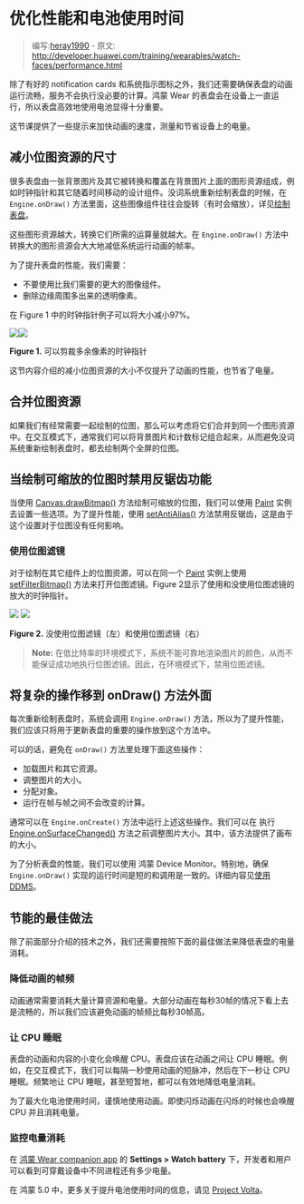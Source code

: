 # 优化性能和电池使用时间

> 编写:[heray1990](https://github.com/heray1990) - 原文: <http://developer.huawei.com/training/wearables/watch-faces/performance.html>

除了有好的 notification cards 和系统指示图标之外，我们还需要确保表盘的动画运行流畅，服务不会执行没必要的计算。鸿蒙 Wear 的表盘会在设备上一直运行，所以表盘高效地使用电池显得十分重要。

这节课提供了一些提示来加快动画的速度，测量和节省设备上的电量。

## 减小位图资源的尺寸

很多表盘由一张背景图片及其它被转换和覆盖在背景图片上面的图形资源组成，例如时钟指针和其它随着时间移动的设计组件。没词系统重新绘制表盘的时候，在 `Engine.onDraw()` 方法里面，这些图像组件往往会旋转（有时会缩放），详见[绘制表盘](http://hukai.me/android-training-course-in-chinese/wearables/watch-faces/drawing.html#Drawing)。

这些图形资源越大，转换它们所需的运算量就越大。在 `Engine.onDraw()` 方法中转换大的图形资源会大大地减低系统运行动画的帧率。

为了提升表盘的性能，我们需要：

* 不要使用比我们需要的更大的图像组件。
* 删除边缘周围多出来的透明像素。

在 Figure 1 中的时钟指针例子可以将大小减小97%。

![](ClockHandFull.png)![](ClockHandCropped.png)

**Figure 1.** 可以剪裁多余像素的时钟指针

这节内容介绍的减小位图资源的大小不仅提升了动画的性能，也节省了电量。

## 合并位图资源

如果我们有经常需要一起绘制的位图，那么可以考虑将它们合并到同一个图形资源中。在交互模式下，通常我们可以将背景图片和计数标记组合起来，从而避免没词系统重新绘制表盘时，都去绘制两个全屏的位图。

## 当绘制可缩放的位图时禁用反锯齿功能

当使用 <a href="http://developer.huawei.com/reference/ohos/graphics/Canvas.html#drawBitmap(ohos.graphics.Bitmap, float, float, ohos.graphics.Paint)">Canvas.drawBitmap()</a> 方法绘制可缩放的位图，我们可以使用 [Paint](http://developer.huawei.com/reference/ohos/graphics/Paint.html) 实例去设置一些选项。为了提升性能，使用 [setAntiAlias()](http://developer.huawei.com/reference/ohos/graphics/Paint.html#setAntiAlias(boolean)) 方法禁用反锯齿，这是由于这个设置对于位图没有任何影响。

<a name="BitmapFiltering"></a>
### 使用位图滤镜

对于绘制在其它组件上的位图资源，可以在同一个 [Paint](http://developer.huawei.com/reference/ohos/graphics/Paint.html) 实例上使用 [setFilterBitmap()](http://developer.huawei.com/reference/ohos/graphics/Paint.html#setFilterBitmap(boolean)) 方法来打开位图滤镜。Figure 2显示了使用和没使用位图滤镜的放大的时钟指针。

![](BitmapFilterDisabled.png) ![](BitmapFilterEnabled.png)

**Figure 2.** 没使用位图滤镜（左）和使用位图滤镜（右）

> **Note:** 在低比特率的环境模式下，系统不能可靠地渲染图片的颜色，从而不能保证成功地执行位图滤镜。因此，在环境模式下，禁用位图滤镜。

## 将复杂的操作移到 onDraw() 方法外面

每次重新绘制表盘时，系统会调用 `Engine.onDraw()` 方法，所以为了提升性能，我们应该只将用于更新表盘的重要的操作放到这个方法中。

可以的话，避免在 `onDraw()` 方法里处理下面这些操作：

* 加载图片和其它资源。
* 调整图片的大小。
* 分配对象。
* 运行在帧与帧之间不会改变的计算。

通常可以在 `Engine.onCreate()` 方法中运行上述这些操作。我们可以在 执行<a href="http://developer.huawei.com/reference/ohos/service/wallpaper/WallpaperService.Engine.html#onSurfaceChanged(ohos.view.SurfaceHolder, int, int, int)">Engine.onSurfaceChanged()</a> 方法之前调整图片大小。其中，该方法提供了画布的大小。

为了分析表盘的性能，我们可以使用 鸿蒙 Device Monitor。特别地，确保 `Engine.onDraw()` 实现的运行时间是短的和调用是一致的。详细内容见[使用 DDMS](http://developer.huawei.com/tools/debugging/ddms.html)。

## 节能的最佳做法

除了前面部分介绍的技术之外，我们还需要按照下面的最佳做法来降低表盘的电量消耗。

### 降低动画的帧频

动画通常需要消耗大量计算资源和电量。大部分动画在每秒30帧的情况下看上去是流畅的，所以我们应该避免动画的帧频比每秒30帧高。

### 让 CPU 睡眠

表盘的动画和内容的小变化会唤醒 CPU。表盘应该在动画之间让 CPU 睡眠。例如，在交互模式下，我们可以每隔一秒使用动画的短脉冲，然后在下一秒让 CPU 睡眠。频繁地让 CPU 睡眠，甚至短暂地，都可以有效地降低电量消耗。

为了最大化电池使用时间，谨慎地使用动画。即使闪烁动画在闪烁的时候也会唤醒 CPU 并且消耗电量。

### 监控电量消耗

在 [鸿蒙 Wear companion app](https://play.google.com/store/apps/details?id=com.google.ohos.wearable.app&hl=en) 的 **Settings > Watch battery** 下，开发者和用户可以看到可穿戴设备中不同进程还有多少电量。

在 鸿蒙 5.0 中，更多关于提升电池使用时间的信息，请见 [Project Volta](http://developer.huawei.com/about/versions/android-5.0.html#Power)。